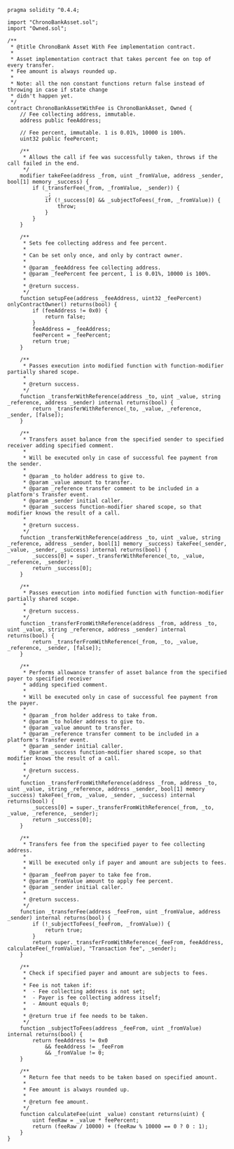     pragma solidity ^0.4.4;
    
    import "ChronoBankAsset.sol";
    import "Owned.sol";
    
    /**
     * @title ChronoBank Asset With Fee implementation contract.
     *
     * Asset implementation contract that takes percent fee on top of every transfer.
     * Fee amount is always rounded up.
     *
     * Note: all the non constant functions return false instead of throwing in case if state change
     * didn't happen yet.
     */
    contract ChronoBankAssetWithFee is ChronoBankAsset, Owned {
        // Fee collecting address, immutable.
        address public feeAddress;
    
        // Fee percent, immutable. 1 is 0.01%, 10000 is 100%.
        uint32 public feePercent;
    
        /**
         * Allows the call if fee was successfully taken, throws if the call failed in the end.
         */
        modifier takeFee(address _from, uint _fromValue, address _sender, bool[1] memory _success) {
            if (_transferFee(_from, _fromValue, _sender)) {
                _;
                if (!_success[0] && _subjectToFees(_from, _fromValue)) {
                    throw;
                }
            }
        }
    
        /**
         * Sets fee collecting address and fee percent.
         *
         * Can be set only once, and only by contract owner.
         *
         * @param _feeAddress fee collecting address.
         * @param _feePercent fee percent, 1 is 0.01%, 10000 is 100%.
         *
         * @return success.
         */
        function setupFee(address _feeAddress, uint32 _feePercent) onlyContractOwner() returns(bool) {
            if (feeAddress != 0x0) {
                return false;
            }
            feeAddress = _feeAddress;
            feePercent = _feePercent;
            return true;
        }
    
        /**
         * Passes execution into modified function with function-modifier partially shared scope.
         *
         * @return success.
         */
        function _transferWithReference(address _to, uint _value, string _reference, address _sender) internal returns(bool) {
            return _transferWithReference(_to, _value, _reference, _sender, [false]);
        }
    
        /**
         * Transfers asset balance from the specified sender to specified receiver adding specified comment.
         *
         * Will be executed only in case of successful fee payment from the sender.
         *
         * @param _to holder address to give to.
         * @param _value amount to transfer.
         * @param _reference transfer comment to be included in a platform's Transfer event.
         * @param _sender initial caller.
         * @param _success function-modifier shared scope, so that modifier knows the result of a call.
         *
         * @return success.
         */
        function _transferWithReference(address _to, uint _value, string _reference, address _sender, bool[1] memory _success) takeFee(_sender, _value, _sender, _success) internal returns(bool) {
            _success[0] = super._transferWithReference(_to, _value, _reference, _sender);
            return _success[0];
        }
    
        /**
         * Passes execution into modified function with function-modifier partially shared scope.
         *
         * @return success.
         */
        function _transferFromWithReference(address _from, address _to, uint _value, string _reference, address _sender) internal returns(bool) {
            return _transferFromWithReference(_from, _to, _value, _reference, _sender, [false]);
        }
    
        /**
         * Performs allowance transfer of asset balance from the specified payer to specified receiver
         * adding specified comment.
         *
         * Will be executed only in case of successful fee payment from the payer.
         *
         * @param _from holder address to take from.
         * @param _to holder address to give to.
         * @param _value amount to transfer.
         * @param _reference transfer comment to be included in a platform's Transfer event.
         * @param _sender initial caller.
         * @param _success function-modifier shared scope, so that modifier knows the result of a call.
         *
         * @return success.
         */
        function _transferFromWithReference(address _from, address _to, uint _value, string _reference, address _sender, bool[1] memory _success) takeFee(_from, _value, _sender, _success) internal returns(bool) {
            _success[0] = super._transferFromWithReference(_from, _to, _value, _reference, _sender);
            return _success[0];
        }
    
        /**
         * Transfers fee from the specified payer to fee collecting address.
         *
         * Will be executed only if payer and amount are subjects to fees.
         *
         * @param _feeFrom payer to take fee from.
         * @param _fromValue amount to apply fee percent.
         * @param _sender initial caller.
         *
         * @return success.
         */
        function _transferFee(address _feeFrom, uint _fromValue, address _sender) internal returns(bool) {
            if (!_subjectToFees(_feeFrom, _fromValue)) {
                return true;
            }
            return super._transferFromWithReference(_feeFrom, feeAddress, calculateFee(_fromValue), "Transaction fee", _sender);
        }
    
        /**
         * Check if specified payer and amount are subjects to fees.
         *
         * Fee is not taken if:
         *  - Fee collecting address is not set;
         *  - Payer is fee collecting address itself;
         *  - Amount equals 0;
         *
         * @return true if fee needs to be taken.
         */
        function _subjectToFees(address _feeFrom, uint _fromValue) internal returns(bool) {
            return feeAddress != 0x0
                && feeAddress != _feeFrom
                && _fromValue != 0;
        }
    
        /**
         * Return fee that needs to be taken based on specified amount.
         *
         * Fee amount is always rounded up.
         *
         * @return fee amount.
         */
        function calculateFee(uint _value) constant returns(uint) {
            uint feeRaw = _value * feePercent;
            return (feeRaw / 10000) + (feeRaw % 10000 == 0 ? 0 : 1);
        }
    }
